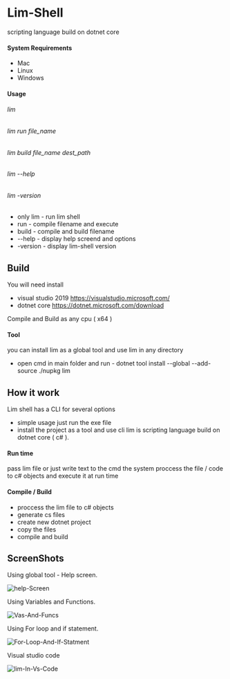 # Lim-Shell
scripting language build on dotnet core

#### System Requirements

+ Mac
+ Linux
+ Windows

#### Usage

###### lim 
###### lim run file_name
###### lim build file_name dest_path
###### lim --help
###### lim -version
* only lim  - run lim shell
* run 	    - compile filename and execute
* build     - compile and build filename
* --help    - display help screend and options
* -version  - display lim-shell version

## Build
You will need install
+ visual studio 2019 https://visualstudio.microsoft.com/
+ dotnet core https://dotnet.microsoft.com/download

Compile and Build as any cpu ( x64 )

#### Tool
you can install lim as a global tool and use lim in any directory
* open cmd in main folder and run - dotnet tool install --global --add-source ./nupkg lim

## How it work
Lim shell has a CLI for several options
+ simple usage just run the exe file
+ install the project as a tool and use cli
lim is scripting language build on dotnet core ( c# ).

#### Run time 
pass lim file or just write text to the cmd
the system proccess the file / code
to c# objects and execute it at run time

#### Compile / Build 

+ proccess the lim file to c# objects
+ generate cs files
+ create new dotnet project
+ copy the files
+ compile and build

## ScreenShots

Using global tool - Help screen.

<img src="https://i.ibb.co/kxsCdrW/help-Screen.png" alt="help-Screen" border="0">

Using Variables and Functions.

<img src="https://i.ibb.co/MPHWNVR/Vas-And-Funcs.png" alt="Vas-And-Funcs" border="0">

Using For loop and if statement.

<img src="https://i.ibb.co/nP91b5M/For-Loop-And-If-Statment.png" alt="For-Loop-And-If-Statment" border="0">

Visual studio code

<img src="https://i.ibb.co/k8d1vp1/lim-In-Vs-Code.png" alt="lim-In-Vs-Code" border="0">
